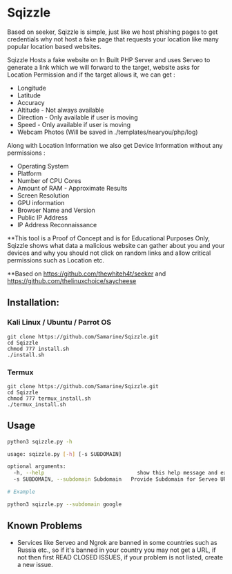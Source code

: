 # Sqizzle

Based on seeker, Sqizzle is simple, just like we host phishing pages to get credentials why not host a fake page that requests your location like many popular location based websites.

Sqizzle Hosts a fake website on In Built PHP Server and uses Serveo to generate a link which we will forward to the target, website asks for Location Permission and if the target allows it, we can get :
* Longitude
* Latitude
* Accuracy
* Altitude - Not always available
* Direction - Only available if user is moving
* Speed - Only available if user is moving
* Webcam Photos (Will be saved in ./templates/nearyou/php/log)

Along with Location Information we also get Device Information without any permissions :

* Operating System
* Platform
* Number of CPU Cores
* Amount of RAM - Approximate Results
* Screen Resolution
* GPU information
* Browser Name and Version
* Public IP Address
* IP Address Reconnaissance

**This tool is a Proof of Concept and is for Educational Purposes Only, Sqizzle shows what data a malicious website can gather about you and your devices and why you should not click on random links and allow critical permissions such as Location etc.



**Based on https://github.com/thewhiteh4t/seeker and https://github.com/thelinuxchoice/saycheese

## Installation:
### Kali Linux / Ubuntu / Parrot OS
```
git clone https://github.com/Samarine/Sqizzle.git
cd Sqizzle
chmod 777 install.sh
./install.sh
```
### Termux
```
git clone https://github.com/Samarine/Sqizzle.git
cd Sqizzle
chmod 777 termux_install.sh
./termux_install.sh
```
## Usage

```bash
python3 sqizzle.py -h

usage: sqizzle.py [-h] [-s SUBDOMAIN]

optional arguments:
  -h, --help                              show this help message and exit
  -s SUBDOMAIN, --subdomain Subdomain 	Provide Subdomain for Serveo URL ( Optional )

# Example

python3 sqizzle.py --subdomain google
```
## Known Problems

* Services like Serveo and Ngrok are banned in some countries such as Russia etc., so if it's banned in your country you may not get a URL, if not then first READ CLOSED ISSUES, if your problem is not listed, create a new issue.



